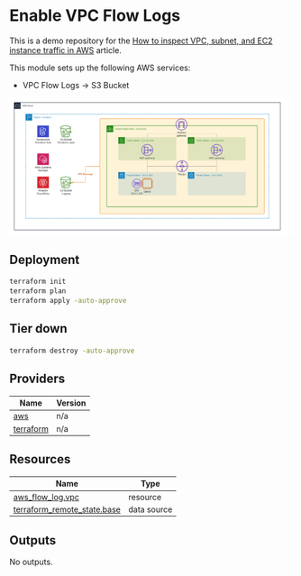 <!-- BEGIN_TF_DOCS -->

# Enable VPC Flow Logs 

This is a demo repository for the [How to inspect VPC, subnet, and EC2 instance traffic in AWS](https://hands-on.cloud/how-to-inspect-vpc-subnet-and-ec2-instance-traffic-in-aws/) article.

This module sets up the following AWS services:

* VPC Flow Logs -> S3 Bucket

![Base infrastructure](img/Flow-Logs-VPC.png)

## Deployment

```sh
terraform init
terraform plan
terraform apply -auto-approve
```

## Tier down

```sh
terraform destroy -auto-approve
```
## Providers

| Name | Version |
|------|---------|
| <a name="provider_aws"></a> [aws](#provider\_aws) | n/a |
| <a name="provider_terraform"></a> [terraform](#provider\_terraform) | n/a |
## Resources

| Name | Type |
|------|------|
| [aws_flow_log.vpc](https://registry.terraform.io/providers/hashicorp/aws/latest/docs/resources/flow_log) | resource |
| [terraform_remote_state.base](https://registry.terraform.io/providers/hashicorp/terraform/latest/docs/data-sources/remote_state) | data source |
## Outputs

No outputs.

<!-- END_TF_DOCS -->